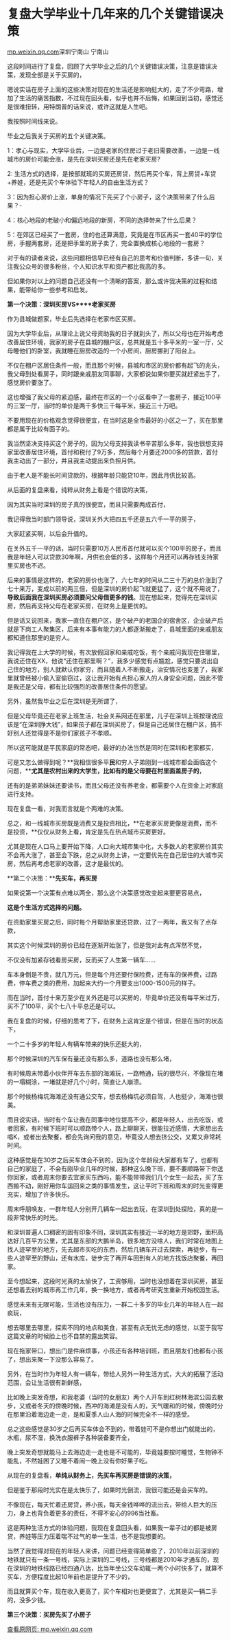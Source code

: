 # 复盘大学毕业十几年来的几个关键错误决策

[mp.weixin.qq.com](http://mp.weixin.qq.com/s?__biz=MzI0Mjc2NDc2OQ==&mid=2247487591&idx=1&sn=c85f593139a0f3c830e3f18680314e86&chksm=e9760ee9de0187ff0bbcdc38197e5dc21cadcc2a114816b7ac6a393f6ba39ff017af3b248a60&mpshare=1&scene=1&srcid=1219kydoltwuyRRQWVOBcYj7&sharer_sharetime=1639870664039&sharer_shareid=b7c991d3cd23094f535ad602a652c37b#rd)深圳宁南山 宁南山

这段时间进行了复盘，回顾了大学毕业之后的几个关键错误决策，注意是错误决策，发现全部是关于买房的，

嗯说实话在房子上面的这些决策对现在的生活还是影响挺大的，走了不少弯路，增加了生活的痛苦指数，不过现在回头看，似乎也并不后悔，如果回到当初，感觉还是很难扭转，用特朗普的话来说，或许这就是人生吧。

我按照时间线来说。

毕业之后我关于买房的五个关键决策。

1：孝心与现实，大学毕业后，一边是老家的住房过于老旧需要改善，一边是一线城市的房价可能会涨，是先在深圳买房还是先在老家买房?

2: 生活方式的选择，是按部就班的买房还房贷，然后再买个车，背上房贷+车贷+养娃，还是先买个车体验下年轻人的自由生活方式？

3：因为担心房价上涨，单身的情况下先买了个小房子，这个决策带来了什么后果？-

4：核心地段的老破小和偏远地段的新房，不同的选择带来了什么后果？

5：在郊区已经买了一套房，住的也还算满意，究竟是在市区再买一套40平的学位房，手握两套房，还是把手里的房子卖了，完全置换成核心地段的一套房？

对于有的读者来说，这些问题相信早已经有自己的思考和价值判断，多讲一句，关注我公众号的很多粉丝，个人知识水平和资产都比我高的多。

但如果你对以上的问题自己还没有一个清晰的答案，那么或许我决策的过程和结果，能带给你一些参考和启发。

**第一个决策：深圳买房VS****老家买房**

作为县城做题家，毕业后先选择在老家市区买房。

因为大学毕业后，从理论上说父母资助我的日子就到头了，所以父母也在开始考虑改善居住环境，我家的房子在县城的棚户区，总共就是五十多平米的一室一厅，父母睡他们的卧室，我就睡在厨房改造的一个小房间，厨房挪到了阳台上。

不仅在棚户区居住条件一般，而且那个时候，县城和市区的房价都有起飞的兆头，我父母到处看房子，同时跟亲戚朋友同事聊，大家都说如果你要买就赶紧出手了，感觉房价要涨了。

这也增强了我父母的紧迫感，最终在市区的一个小区看中了一套房子，接近100平的三室一厅，当时的单价是两千多快三千每平米，接近三十万吧。

不要用现在的价格观念觉得很便宜，在当时这是全市最好的小区之一了，买在那里都是属于比较有面子的。

我当然坚决支持买这个房子的，因为父母支持我读书辛苦那么多年，我也很想支持家里改善居住环境，首付和税付了9万多，然后每个月要还2000多的贷款，首付我主动出了一部分，并且我主动提出来负担月供。

由于老人是不能长时间贷款的，根据年龄只能贷10年，因此月供比较高。

从后面的复盘来看，纯粹从财务上看是个错误的决策，

因为其实当时深圳的房子真的很便宜，而且只需要两成首付，

我记得我当时部门领导说，深圳关外大把四五千还是五六千一平的房子，

大家赶紧买啊，以后会升值的。

在关外五千一平的话，当时只需要10万人民币首付就可以买个100平的房子，而且我是年轻人可以贷款30年啊，月供也会低的多，这样每个月还可以再存钱支持家里买房也不迟。

后来的事情是这样的，老家的房价也涨了，六七年的时间从二三十万的总价涨到了七十来万，变成以前的两三倍，但是深圳的房价起飞就更猛了，这个就不用说了，**导致后面我在深圳买房必须要问父母借更多的钱**。现在想起来，觉得先在深圳买房，然后再支持父母在老家买房，在财务上是更优的。

但是话又说回来，我家一直住在棚户区，是个破产的老国企的宿舍区，企业破产后就是下岗工人聚集区，后来有本事有能力的人都逐渐搬走了，县城里面的亲戚朋友都知道住那里的是穷人。

我记得我在上大学的时候，有次放假回家和亲戚吃饭，有个亲戚问我现在住哪里，我说还住在XX，他说“还住在那里啊？”，我多少感觉有点尴尬，感觉只要说出自己住的地方，别人就默认你家穷，而且随着人不断搬走，治安情况也变差了，我家里就曾经被小偷入室偷窃过，这让我开始有点担心家人的人身安全问题，因此不管是我还是父母，都有比较强烈的改善居住条件的愿望。

另外，虽然我毕业之后在深圳是无所谓了，

但是父母毕竟还在老家上班生活，社会关系网还在那里，儿子在深圳上班按理说应该是“在深圳挣大钱”，如果孩子都在深圳买房了，但是自己还居住在棚户区，搞不好别人还觉得是不是你们家孩子不孝顺。

所以这可能就是平民家庭的常态吧，最好的办法当然是同时在深圳和老家都买，

可是又怎么做得到呢？**我相信很多平****民****和穷人子弟刚到一线城市都会面临这个问题，****尤其是农村出来的大学生，比如有的是父母要在村里面盖房子的**，

还有的是弟弟妹妹还要读书，而且父母还没有养老金，都需要个人在资金上对家庭进行支持。

现在复盘一看，对我而言就是个两难的决策。

总之，和一线城市买房既是消费又是投资相比，**在老家买房更像是消费，而不是投资，**仅仅从财务上看，肯定是先在热点城市买房更好。

尤其是现在人口马上要开始下降，人口向大城市集中化，大多数人的老家房价其实不会再大涨了，甚至会下跌，总之从财务上讲，一定要优先在自己居住的大城市买房，然后再考虑老家的改善，这才是最优的。

**第二个决策：****先买车，再买房**

如果说第一个决策有点难以两全，那么这个决策感觉改变起来要更容易点，

**这是个生活方式选择的问题。**

在资助家里买房之后，同时每个月帮助家里还贷款，过了一两年，我又有了点存款，

其实这个时候深圳的房价已经在逐渐开始涨了，但是我对此有点浑然不觉，

不仅没有加紧存钱看房买房，反而买了人生第一辆车……

车本身倒是不贵，就几万元，但是每个月还要付保险费，还有车的保养费，过路费，停车费之类的费用，加起来大约一个月要支出1000-1500元的样子。

而在当时，首付十来万至少在关外还是可以买房的，毕竟单价还没有每平米过万，买不了100平，买个七八十平总还是可以。

我在复盘的时候，仔细的思考了下，在财务上这肯定是个错误，但是在当时的状态下，

一个二十多岁的年轻人有辆车带来的快乐还挺大的，

那个时候深圳的汽车保有量还没有那么多，道路也没有那么堵，

有时候周末带着小伙伴开车去东部的海滩玩，一路畅通，玩的很尽兴，不像现在堵的一塌糊涂，一堵就是好几个小时，简直让人崩溃。

那个时候杨梅坑海滩还没有通公交车，想去杨梅坑必须自驾，人也挺少，海滩也很美。

而且说实话，当时有个车让我在同事中地位提高不少，都是年轻人，出去吃饭，或者回家，有时候下班时可以顺路带个人，路上聊聊天，很能拉近感情，大家想出去唱K，或者出去聚餐，都会先询问我的意见，毕竟没人想去挤公交，又累又非常耗时间。

这种感觉是在30岁之后买车体会不到的，因为这个年龄段大家都有车了，也都有自己的家庭了，不会有刚毕业几年的时候，那种这么晚下班，要不要顺路带下你送你回家，或者周末你要去宜家买东西吗，能不能带带我们几个女生一起去，买了东西搬不动，刚好用你车运回来之类的事情发生，这让平时下班和周末的时光变得更充实，增加了许多快乐。

周末呼朋唤友，一群年轻人分别开几辆车一起出去玩，在深圳到处探险，真的是一段非常快乐的时光。

和深圳普遍人口稠密的固有印象不同，深圳其实有接近一半的地方是郊野，面积高达好几百平方公里，尤其是东部的大鹏半岛，很多地方没啥人，我们时常在地图上找人迹罕至的地方，先去超市买吃的东西，然后几辆车开过去探索，再徒步，有一些人迹罕至的野山，还有水库，徒步完了再开车回到有人的地方找饭店聚餐，再回家。

至今想起来，这段时光真的太愉快了，工资够用，当时也没想着在深圳买房，甚至还想着去别的城市再工作几年，换一换地方，或者再考研究生重新开始校园生活。

感觉未来有无限可能，生活也没有压力，一群二十多岁的毕业几年的年轻人在一起疯玩，

想去哪里去哪里，探索不同的地点和美食，甚至有点无忧无虑的感觉，以至于我写这篇文章的时候脸上也不自禁的露出笑容。

现在拖家带口，想出门是件麻烦事，小孩还有各种培训班，而且朋友们也都有小孩了，想出来聚一下没那么容易了。

另外，在当时作为年轻人有一辆车，带给人另外一种生活方式，大大的拓展了活动范围，会让生活很有新鲜感，

比如晚上突发奇想，和我老婆（当时的女朋友）两个人开车到红树林海滨公园去散步，又或者冬天的傍晚时候，西冲的海滩是没有人的，天气暖和的时候，傍晚时分在那里沿着海边走一走，是和夏季人山人海的时候完全不一样的感受。

总之这些感觉是30岁之后再买车体会不到的，带着娃可不是你想出门就能出的，水瓶，尿不湿，换洗衣服裤子各种装备要齐全，

晚上突发奇想就能马上去海边走一走也是不可能的，毕竟娃要按时睡觉，生物钟不能乱，不然娃困了又睡不着闹一晚上没有你好果子吃。

从现在的复盘看，**单纯从财务上，先买车再买房是错误的决策，**

但是鉴于那段时光实在是太快乐了，如果时光倒流，我很可能还是会买车的。

不像现在，每天忙着还房贷，养小孩，每天金钱哗哗的流出去，带给人巨大的压力，身上也背负着更多的责任，不得不安心的996当社畜。

这是两种生活方式的体验问题，我现在复盘回头看，如果我一辈子过的都是被房贷，养娃等压力压着喘不过气的单一生活，也不是我想要的。

当然了我觉得对现在的年轻人来讲，问题已经变得简单些了，2010年以前深圳的地铁就只有一条一号线，实际上深圳的二号线，三号线都是2010年才通车的，现在深圳的地铁线路已经四通八达，比当年坐公交车动辄一两个小时快多了，就算不买车，方便程度比起10年前也是提升了不少的，

而且就算买个车，现在收入更高了，买个车相对也更便宜了，尤其是买一辆二手的，没多少钱。

**第三个决策：买房先买了小房子**

[查看原网页: mp.weixin.qq.com](http://mp.weixin.qq.com/s?__biz=MzI0Mjc2NDc2OQ==&mid=2247487591&idx=1&sn=c85f593139a0f3c830e3f18680314e86&chksm=e9760ee9de0187ff0bbcdc38197e5dc21cadcc2a114816b7ac6a393f6ba39ff017af3b248a60&mpshare=1&scene=1&srcid=1219kydoltwuyRRQWVOBcYj7&sharer_sharetime=1639870664039&sharer_shareid=b7c991d3cd23094f535ad602a652c37b#rd)